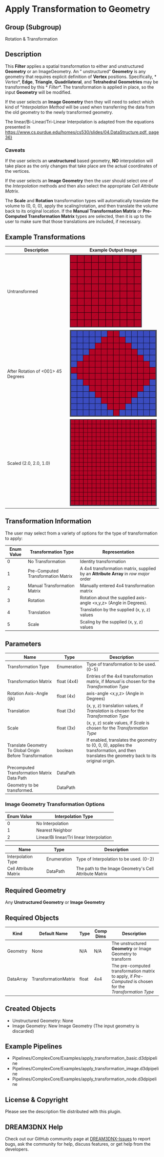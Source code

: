 # Apply Transformation to Geometry

## Group (Subgroup)

Rotation & Transformation

## Description

This **Filter** applies a spatial transformation to either and unstructured **Geometry** or an ImageGeometry. An "
unstructured" **Geometry** is any geometry that requires explicit definition of **Vertex** positions. Specifically, *
*Vertex**, **Edge**, **Triangle**, **Quadrilateral**, and **Tetrahedral** **Geometries** may be transformed by this *
*Filter**. The transformation is applied in place, so the input **Geometry** will be modified.

If the user selects an **Image Geometry** then they will need to select which kind of **Interpolation Method* will be
used when transferring the data from the old geometry to the newly transformed geometry.

The linear/Bi-Linear/Tri-Linear Interpolation is adapted from the equations presented
in [https://www.cs.purdue.edu/homes/cs530/slides/04.DataStructure.pdf, page 36}](https://www.cs.purdue.edu/homes/cs530/slides/04.DataStructure.pdf)

### Caveats

If the user selects an **unstructured** based geometry, **NO** interpolation will take place as the only changes that
take place are the actual coordinates of the vertices.

If the user selects an **Image Geometry** then the user should select one of the *Interpolation* methods and then also
select the appropriate *Cell Attribute Matrix*.

The **Scale** and **Rotation** transformation types will automatically translate the volume to (0, 0, 0), apply the scaling/rotation,
and then translate the volume back to its original location.  If the **Manual Transformation Matrix** or **Pre-Computed Transformation
Matrix** types are selected, then it is up to the user to make sure that those translations are included, if necessary.

## Example Transformations

| Description | Example Output Image |
|--|--|
| Untransformed |  ![](Images/ApplyTransformation_AsRead.png) |
| After Rotation of <001> 45 Degrees | ![](Images/ApplyTransformation_Rotated.png) |
| Scaled (2.0, 2.0, 1.0)  | ![](Images/ApplyTransformation_Scaled.png) |

## Transformation Information

The user may select from a variety of options for the type of transformation to apply:

| Enum Value | Transformation Type                | Representation                                                                       |
|------------|------------------------------------|--------------------------------------------------------------------------------------|
| 0          | No Transformation                  | Identity transformation                                                              |
| 1          | Pre-Computed Transformation Matrix | A 4x4 transformation matrix, supplied by an **Attribute Array** in *row major* order |
| 2          | Manual Transformation Matrix       | Manually entered 4x4 transformation matrix                                           |
| 3          | Rotation                           | Rotation about the supplied axis-angle <x,y,z> (Angle in Degrees).                   |
| 4          | Translation                        | Translation by the supplied (x, y, z) values                                         |
| 5          | Scale                              | Scaling by the supplied (x, y, z) values                                             |

## Parameters

| Name                                                      | Type        | Description                                                                                                                                 |
|-----------------------------------------------------------|-------------|---------------------------------------------------------------------------------------------------------------------------------------------|
| Transformation Type                                       | Enumeration | Type of transformation to be used. (0-5)                                                                                                    |
| Transformation Matrix                                     | float (4x4) | Entries of the 4x4 transformation matrix, if *Manual* is chosen for the *Transformation Type*                                               |
| Rotation Axis-Angle (ijk)                                 | float (4x)  | axis-angle <x,y,z> (Angle in Degrees)                                                                                                       |
| Translation                                               | float (3x)  | (x, y, z) translation values, if *Translation* is chosen for the *Transformation Type*                                                      |
| Scale                                                     | float (3x)  | (x, y, z) scale values, if *Scale* is chosen for the *Transformation Type*                                                                  |
| Translate Geometry To Global Origin Before Transformation | boolean     | If enabled, translates the geometry to (0, 0, 0), applies the transformation, and then translates the geometry back to its original origin. |
| Precomputed Transformation Matrix Data Path               | DataPath    |                                                                                                                                             |
| Geometry to be transformed.                               | DataPath    |                                                                                                                                             |

### Image Geometry Transformation Options

| Enum Value | Interpolation Type                        |
|------------|-------------------------------------------|
| 0          | No Interpolation                          |
| 1          | Nearest Neighbor                          |
| 2          | Linear/Bi linear/Tri linear Interpolation |

| Name                  | Type        | Description                                            |
|-----------------------|-------------|--------------------------------------------------------|
| Interpolation Type    | Enumeration | Type of Interpolation to be used. (0-2)                |
| Cell Attribute Matrix | DataPath    | The path to the Image Geometry's Cell Attribute Matrix |

## Required Geometry

Any **Unstructured Geometry** or **Image Geometry**

## Required Objects

| Kind             | Default Name         | Type     | Comp Dims | Description                                                                                                |
|------------------|-------------|----------|-------------|------------------------------------------------------------------------------------------------------------|
|   Geometry   | None                 | N/A   | N/A                  | The unstructured **Geometry** or Image Geometry to transform                                               |
|   DataArray   | TransformationMatrix | float | 4x4                  | The pre-computed transformation matrix to apply, if *Pre-Computed* is chosen for the *Transformation Type* |

## Created Objects

+ Unstructured Geometry: None
+ Image Geometry: New Image Geometry (The input geometry is discarded)

## Example Pipelines

+ Pipelines/ComplexCore/Examples/apply_transformation_basic.d3dpipeline
+ Pipelines/ComplexCore/Examples/apply_transformation_image.d3dpipeline
+ Pipelines/ComplexCore/Examples/apply_transformation_node.d3dpipeline

## License & Copyright

Please see the description file distributed with this plugin.

## DREAM3DNX Help

Check out our GitHub community page at [DREAM3DNX-Issues](https://github.com/BlueQuartzSoftware/DREAM3DNX-Issues) to report bugs, ask the community for help, discuss features, or get help from the developers.
